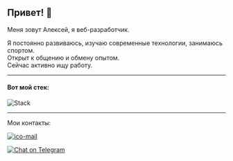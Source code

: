 ## Привет! 👋
Меня зовут Алексей, я веб-разработчик.

Я постоянно развиваюсь, изучаю современные технологии, занимаюсь спортом.\
Открыт к общению и обмену опытом.\
Сейчас активно ищу работу.

---

#### Вот мой стек:

![Stack](https://skillicons.dev/icons?i=git,github,html,css,js,ts,react,nodejs,nest,postgres,mongodb,docker)

---

Мои контакты:

[![ico-mail]][link-mail]

[![Chat on Telegram][ico-telegram]][link-telegram]

[ico-mail]: https://img.shields.io/badge/mail-alexey.krutyakov%40gmail.com-CA5E0?color=269D1F&logo=gmail
[ico-telegram]: https://img.shields.io/badge/@alexeykrutyakov-2CA5E0.svg?style=flat-square&logo=telegram&label=Telegram

[link-mail]: mailto:alexey.krutyakov@gmail.com
[link-telegram]: https://t.me/alexeykrutyakov
